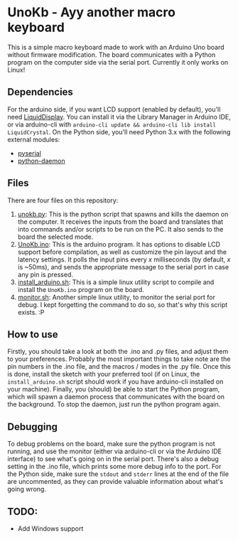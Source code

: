 # UnoKb - Ayy another macro keyboard 
This is a simple macro keyboard made to work with an Arduino Uno board without firmware modification. The board communicates with a Python program on the computer side via the serial port. Currently it only works on Linux!

## Dependencies
For the arduino side, if you want LCD support (enabled by default), you'll need [LiquidDisplay](https://www.arduino.cc/en/Reference/LiquidCrystal). You can install it via the Library Manager in Arduino IDE, or via arduino-cli with `arduino-cli update && arduino-cli lib install LiquidCrystal`.
On the Python side, you'll need Python 3.x with the following external modules:
- [pyserial](https://pypi.org/project/pyserial/)
- [python-daemon](https://pypi.org/project/python-daemon/) 

## Files
There are four files on this repository:
1. [unokb.py](unokb.py): This is the python script that spawns and kills the daemon on the computer. It receives the inputs from the board and translates that into commands and/or scripts to be run on the PC. It also sends to the board the selected mode.
2. [UnoKb.ino](UnoKb.ino): This is the arduino program. It has options to disable LCD support before compilation, as well as customize the pin layout and the latency settings. It polls the input pins every _x_ milliseconds (by default, _x_ is ~50ms), and sends the appropriate message to the serial port in case any pin is pressed.
3. [install\_arduino.sh](install_script.sh): This is a simple linux utility script to compile and install the `UnoKb.ino` program on the board.
4. [monitor.sh](monitor.sh): Another simple linux utility, to monitor the serial port for debug. I kept forgetting the command to do so, so that's why this script exists. :P

## How to use
Firstly, you should take a look at both the .ino and .py files, and adjust them to your preferences. Probably the most important things to take note are the pin numbers in the .ino file, and the macros / modes in the .py file.
Once this is done, install the sketch with your preferred tool (if on Linux, the `install_arduino.sh` script should work if you have arduino-cli installed on your machine). 
Finally, you (should) be able to start the Python program, which will spawn a daemon process that communicates with the board on the background. To stop the daemon, just run the python program again.

## Debugging
To debug problems on the board, make sure the python program is not running, and use the monitor (either via arduino-cli or via the Arduino IDE interface) to see what's going on in the serial port. There's also a debug setting in the .ino file, which prints some more debug info to the port. 
For the Python side, make sure the `stdout` and `stderr` lines at the end of the file are uncommented, as they can provide valuable information about what's going wrong.

## TODO:
- Add Windows support
